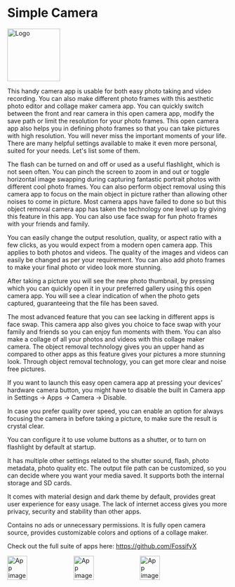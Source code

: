 # Simple Camera
<img alt="Logo" src="graphics/icon.png" width="120" />

This handy camera app is usable for both easy photo taking and video recording. You can also make different photo frames with this aesthetic photo editor and collage maker camera app. You can quickly switch between the front and rear camera in this open camera app, modify the save path or limit the resolution for your photo frames. This open camera app also helps you in defining photo frames so that you can take pictures with high resolution. You will never miss the important moments of your life. There are many helpful settings available to make it even more personal, suited for your needs. Let's list some of them.

The flash can be turned on and off or used as a useful flashlight, which is not seen often. You can pinch the screen to zoom in and out or toggle horizontal image swapping during capturing fantastic portrait photos with different cool photo frames. You can also perform object removal using this camera app to focus on the main object in picture rather than allowing other noises to come in picture. Most camera apps have failed to done so but this object removal camera app has taken the technology one level up by giving this feature in this app. You can also use face swap for fun photo frames with your friends and family.

You can easily change the output resolution, quality, or aspect ratio with a few clicks, as you would expect from a modern open camera app. This applies to both photos and videos. The quality of the images and videos can easily be changed as per your requirement. You can also add photo frames to make your final photo or video look more stunning.

After taking a picture you will see the new photo thumbnail, by pressing which you can quickly open it in your preferred gallery using this open camera app. You will see a clear indication of when the photo gets captured, guaranteeing that the file has been saved.

The most advanced feature that you can see lacking in different apps is face swap. This camera app also gives you choice to face swap with your family and friends so you can enjoy fun moments with them. You can also make a collage of all your photos and videos with this collage maker camera. The object removal technology gives you an upper hand as compared to other apps as this feature gives your pictures a more stunning look. Through object removal technology, you can get more clear and noise free pictures.

If you want to launch this easy open camera app at pressing your devices' hardware camera button, you might have to disable the built in Camera app in Settings -> Apps -> Camera -> Disable.

In case you prefer quality over speed, you can enable an option for always focusing the camera in before taking a picture, to make sure the result is crystal clear.

You can configure it to use volume buttons as a shutter, or to turn on flashlight by default at startup.

It has multiple other settings related to the shutter sound, flash, photo metadata, photo quality etc. The output file path can be customized, so you can decide where you want your media saved. It supports both the internal storage and SD cards.

It comes with material design and dark theme by default, provides great user experience for easy usage. The lack of internet access gives you more privacy, security and stability than other apps.

Contains no ads or unnecessary permissions. It is fully open camera source, provides customizable colors and options of a collage maker.

Check out the full suite of apps here:
https://github.com/FossifyX

<div style="display:flex;">
<img alt="App image" src="fastlane/metadata/android/en-US/images/phoneScreenshots/1_en-US.jpeg" width="30%">
<img alt="App image" src="fastlane/metadata/android/en-US/images/phoneScreenshots/2_en-US.jpeg" width="30%">
<img alt="App image" src="fastlane/metadata/android/en-US/images/phoneScreenshots/3_en-US.jpeg" width="30%">
</div>
